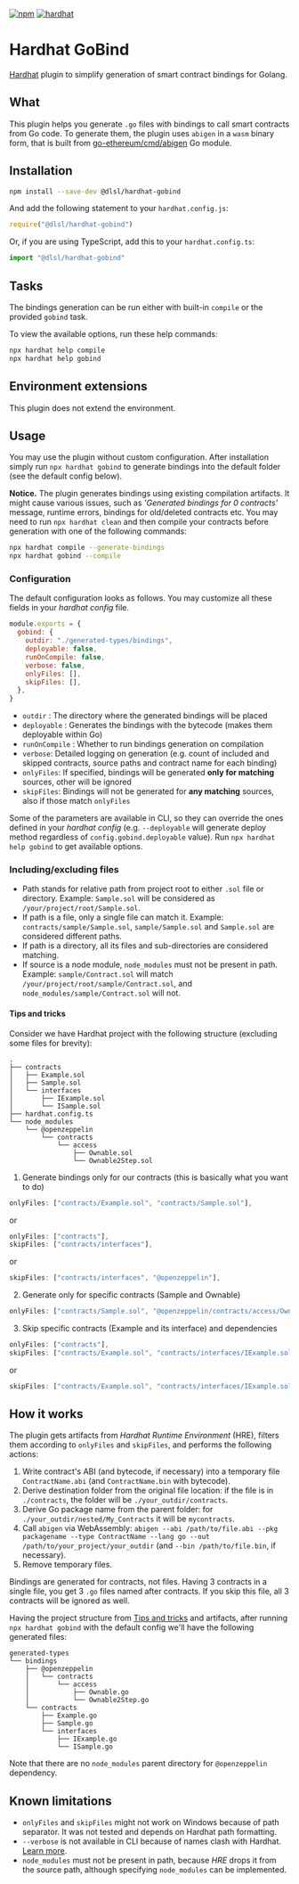 [![npm](https://img.shields.io/npm/v/@dlsl/hardhat-gobind.svg)](https://www.npmjs.com/package/@dlsl/hardhat-gobind) [![hardhat](https://hardhat.org/buidler-plugin-badge.svg?1)](https://hardhat.org)

# Hardhat GoBind

[Hardhat](https://hardhat.org) plugin to simplify generation of smart contract bindings for Golang.

## What

This plugin helps you generate `.go` files with bindings to call smart contracts from Go code. To generate them, the plugin uses `abigen` in a `wasm` binary form, that is built from [go-ethereum/cmd/abigen](https://github.com/ethereum/go-ethereum/tree/master/cmd/abigen) Go module.

## Installation

```bash
npm install --save-dev @dlsl/hardhat-gobind
```

And add the following statement to your `hardhat.config.js`:

```js
require("@dlsl/hardhat-gobind")
```

Or, if you are using TypeScript, add this to your `hardhat.config.ts`:

```ts
import "@dlsl/hardhat-gobind"
```

## Tasks

The bindings generation can be run either with built-in `compile` or the provided `gobind` task.

To view the available options, run these help commands:

```bash
npx hardhat help compile
npx hardhat help gobind
```

## Environment extensions

This plugin does not extend the environment.

## Usage

You may use the plugin without custom configuration. After installation simply run `npx hardhat gobind` to generate bindings into the default folder (see the default config below).

**Notice.** The plugin generates bindings using existing compilation artifacts. It might cause various issues, such as *'Generated bindings for 0 contracts'* message, runtime errors, bindings for old/deleted contracts etc. You may need to run `npx hardhat clean` and then compile your contracts before generation with one of the following commands:
```bash
npx hardhat compile --generate-bindings
npx hardhat gobind --compile
```

### Configuration

The default configuration looks as follows. You may customize all these fields in your *hardhat config* file.

```js
module.exports = {
  gobind: {
    outdir: "./generated-types/bindings",
    deployable: false,
    runOnCompile: false,
    verbose: false,
    onlyFiles: [],
    skipFiles: [],
  },
}
```

- `outdir` : The directory where the generated bindings will be placed
- `deployable` : Generates the bindings with the bytecode (makes them deployable within Go)
- `runOnCompile` : Whether to run bindings generation on compilation
- `verbose`: Detailed logging on generation (e.g. count of included and skipped contracts, source paths and contract name for each binding)
- `onlyFiles`: If specified, bindings will be generated **only for matching** sources, other will be ignored
- `skipFiles`: Bindings will not be generated for **any matching** sources, also if those match `onlyFiles`

Some of the parameters are available in CLI, so they can override the ones defined in your *hardhat config* (e.g. `--deployable` will generate deploy method regardless of `config.gobind.deployable` value). Run `npx hardhat help gobind` to get available options.

### Including/excluding files

- Path stands for relative path from project root to either `.sol` file or directory. Example: `Sample.sol` will be considered as `/your/project/root/Sample.sol`.
- If path is a file, only a single file can match it. Example: `contracts/sample/Sample.sol`, `sample/Sample.sol` and `Sample.sol` are considered different paths.
- If path is a directory, all its files and sub-directories are considered matching.
- If source is a node module, `node_modules` must not be present in path. Example: `sample/Contract.sol` will match `/your/project/root/sample/Contract.sol`, and `node_modules/sample/Contract.sol` will not.

#### Tips and tricks

Consider we have Hardhat project with the following structure (excluding some files for brevity):
```
.
├── contracts
│   ├── Example.sol
│   ├── Sample.sol
│   └── interfaces
│       ├── IExample.sol
│       └── ISample.sol
├── hardhat.config.ts
└── node_modules
    └── @openzeppelin
        └── contracts
            └── access
                ├── Ownable.sol
                └── Ownable2Step.sol
```

1. Generate bindings only for our contracts (this is basically what you want to do)
```js
onlyFiles: ["contracts/Example.sol", "contracts/Sample.sol"],
```
or
```js
onlyFiles: ["contracts"],
skipFiles: ["contracts/interfaces"],
```
or
```js
skipFiles: ["contracts/interfaces", "@openzeppelin"],
```

2. Generate only for specific contracts (Sample and Ownable)
```js
onlyFiles: ["contracts/Sample.sol", "@openzeppelin/contracts/access/Ownable.sol"],
```

3. Skip specific contracts (Example and its interface) and dependencies
```js
onlyFiles: ["contracts"],
skipFiles: ["contracts/Example.sol", "contracts/interfaces/IExample.sol"],
```
or
```js
skipFiles: ["contracts/Example.sol", "contracts/interfaces/IExample.sol", "@openzeppelin"],
```

## How it works

The plugin gets artifacts from *Hardhat Runtime Environment* (HRE), filters them according to `onlyFiles` and `skipFiles`, and performs the following actions:
1. Write contract's ABI (and bytecode, if necessary) into a temporary file `ContractName.abi` (and `ContractName.bin` with bytecode).
2. Derive destination folder from the original file location: if the file is in `./contracts`, the folder will be `./your_outdir/contracts`.
3. Derive Go package name from the parent folder: for `./your_outdir/nested/My_Contracts` it will be `mycontracts`.
4. Call `abigen` via WebAssembly: `abigen --abi /path/to/file.abi --pkg packagename --type ContractName --lang go --out /path/to/your_project/your_outdir` (and `--bin /path/to/file.bin`, if necessary).
5. Remove temporary files.

Bindings are generated for contracts, not files. Having 3 contracts in a single file, you get 3 `.go` files named after contracts. If you skip this file, all 3 contracts will be ignored as well.

Having the project structure from [Tips and tricks](#tips-and-tricks) and artifacts, after running `npx hardhat gobind` with the default config we'll have the following generated files:
```
generated-types
└── bindings
    ├── @openzeppelin
    │   └── contracts
    │       └── access
    │           ├── Ownable.go
    │           └── Ownable2Step.go
    └── contracts
        ├── Example.go
        ├── Sample.go
        └── interfaces
            ├── IExample.go
            └── ISample.go
```

Note that there are no `node_modules` parent directory for `@openzeppelin` dependency.

## Known limitations

- `onlyFiles` and `skipFiles` might not work on Windows because of path separator. It was not tested and depends on Hardhat path formatting.
- `--verbose` is not available in CLI because of names clash with Hardhat. [Learn more](https://hardhat.org/hardhat-runner/docs/errors#HH202).
- `node_modules` must not be present in path, because *HRE* drops it from the source path, although specifying `node_modules` can be implemented.

